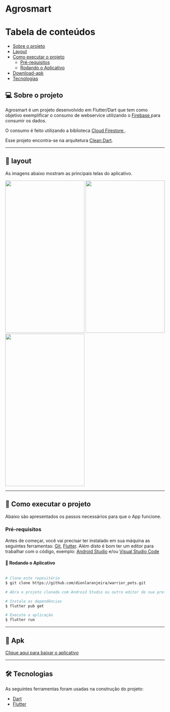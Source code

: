 # Agrosmart


Tabela de conteúdos
=================
<!--ts-->
* [Sobre o projeto](#-sobre-o-projeto)
* [Layout](#-layout)
* [Como executar o projeto](#-como-executar-o-projeto)
    * [Pré-requisitos](#pré-requisitos)
    * [Rodando o Aplicativo](#-rodando-o-aplicativo)
* [Download-apk](#-Apk)
* [Tecnologias](#-tecnologias)
<!--te-->




## 💻 Sobre o projeto

<p>Agrosmart é um projeto desenvolvido em Flutter/Dart que tem como objetivo exemplificar o consumo de webservice utilizando o <span> <a href="https://firebase.google.com/firebase"> Firebase </a> </span> para consumir os dados.</p>  
<p>O consumo é feito utilizando a biblioteca <span> <a href="https://pub.dev/packages/cloud_firestore"> Cloud Firestore </a> </span>.</p> 

Esse projeto encontra-se na arquitetura [Clean Dart](https://github.com/Flutterando/Clean-Dart).


---

## 🎨 layout
As imagens abaixo mostram as principais telas do aplicativo.

<img src="https://user-images.githubusercontent.com/64289437/179879781-6d93ccdf-eb23-4633-b0b1-ba5a93d79f6a.png" width="250" height="480"> <img src="https://user-images.githubusercontent.com/64289437/179880510-aa2050ac-e724-4ff8-b07e-4b1fd1408907.png" width="250" height="480"> <img src="https://user-images.githubusercontent.com/64289437/179880342-af23dfbd-684e-4a66-af37-fd4eef2c5758.png" width="250" height="480"> 





---
## 🚀 Como executar o projeto
Abaixo são apresentados os passos necessários para que o App funcione.

### Pré-requisitos

Antes de começar, você vai precisar ter instalado em sua máquina as seguintes ferramentas:
[Git](https://git-scm.com), [Flutter](https://flutter.dev/docs/get-started/install).
Além disto é bom ter um editor para trabalhar com o código, exemplo: [Android Studio](https://developer.android.com/studio) e/ou [Visual Studio Code](https://code.visualstudio.com/)

#### 🎲 Rodando o Aplicativo

```bash

# Clone este repositório
$ git clone https://github.com/dionlaranjeira/warrior_pets.git

# Abra o projeto clonado com Android Studio ou outro editor de sua preferência

# Instale as dependências
$ flutter pub get

# Execute a aplicação 
$ flutter run


```

---
## 📱 Apk

<span> <a href=""> Clique aqui para baixar o aplicativo </a> </span>

---
## 🛠 Tecnologias

As seguintes ferramentas foram usadas na construção do projeto:

- [Dart](https://dart.dev)
- [Flutter](https://flutter.dev/)
